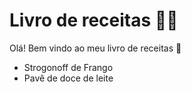 # Livro de receitas :man_cook:



Olá! Bem vindo ao meu livro de receitas :wave:

- Strogonoff de Frango
- Pavê de doce de leite

